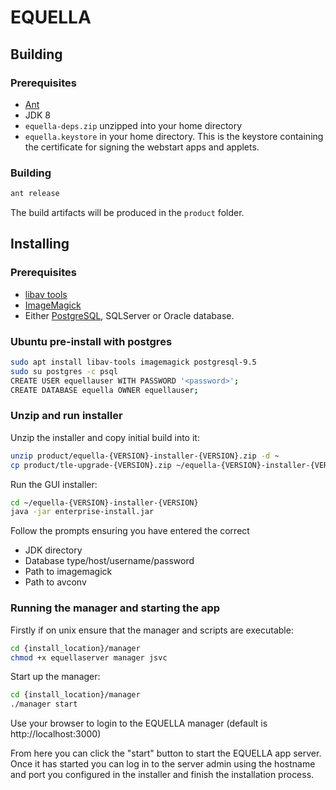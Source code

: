# EQUELLA

## Building

### Prerequisites

* [Ant](https://ant.apache.org)
* JDK 8
* `equella-deps.zip` unzipped into your home directory
* `equella.keystore` in your home directory. This is the keystore containing the certificate for signing the webstart apps and applets.

### Building

```bash
ant release
```

The build artifacts will be produced in the `product` folder.

## Installing

### Prerequisites

* [libav tools](https://libav.org/)
* [ImageMagick](https://www.imagemagick.org/)
* Either [PostgreSQL](https://www.postgresql.org/), SQLServer or Oracle database.

### Ubuntu pre-install with postgres

```bash
sudo apt install libav-tools imagemagick postgresql-9.5
sudo su postgres -c psql
CREATE USER equellauser WITH PASSWORD '<password>';
CREATE DATABASE equella OWNER equellauser;
```

### Unzip and run installer

Unzip the installer and copy initial build into it:

```bash
unzip product/equella-{VERSION}-installer-{VERSION}.zip -d ~
cp product/tle-upgrade-{VERSION}.zip ~/equella-{VERSION}-installer-{VERSION}/manager/updates/
```

Run the GUI installer:

```bash
cd ~/equella-{VERSION}-installer-{VERSION}
java -jar enterprise-install.jar
```

Follow the prompts ensuring you have entered the correct
* JDK directory
* Database type/host/username/password
* Path to imagemagick
* Path to avconv

### Running the manager and starting the app

Firstly if on unix ensure that the manager and scripts are executable:

```bash
cd {install_location}/manager
chmod +x equellaserver manager jsvc
```

Start up the manager:

```bash
cd {install_location}/manager
./manager start
```

Use your browser to login to the EQUELLA manager (default is http://localhost:3000)

From here you can click the "start" button to start the EQUELLA app server. Once it has started you can log in to the server admin using the hostname and port you configured in the installer and finish the installation process.
